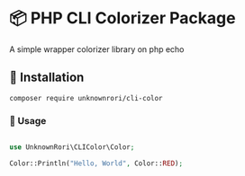 # 📦 PHP CLI Colorizer Package

A simple wrapper colorizer library on php echo

## 🚀 Installation

`composer require unknownrori/cli-color`

### 📓 Usage

```php

use UnknownRori\CLIColor\Color;

Color::Println("Hello, World", Color::RED);

```
